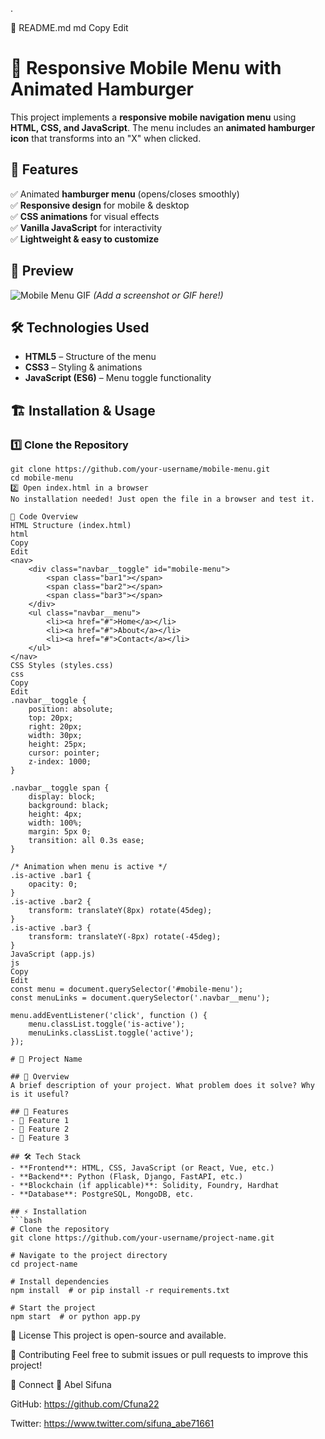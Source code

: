 .

📌 README.md
md
Copy
Edit
# 🍔 Responsive Mobile Menu with Animated Hamburger  

This project implements a **responsive mobile navigation menu** using **HTML, CSS, and JavaScript**. The menu includes an **animated hamburger icon** that transforms into an "X" when clicked.  

## 🚀 Features  
✅ Animated **hamburger menu** (opens/closes smoothly)  
✅ **Responsive design** for mobile & desktop  
✅ **CSS animations** for visual effects  
✅ **Vanilla JavaScript** for interactivity  
✅ **Lightweight & easy to customize**  

## 📸 Preview  
![Mobile Menu GIF](preview.gif) *(Add a screenshot or GIF here!)*  

## 🛠️ Technologies Used  
- **HTML5** – Structure of the menu  
- **CSS3** – Styling & animations  
- **JavaScript (ES6)** – Menu toggle functionality  

## 🏗️ Installation & Usage  
### 1️⃣ Clone the Repository  
```
git clone https://github.com/your-username/mobile-menu.git  
cd mobile-menu
2️⃣ Open index.html in a browser
No installation needed! Just open the file in a browser and test it.
```
```
📝 Code Overview
HTML Structure (index.html)
html
Copy
Edit
<nav>
    <div class="navbar__toggle" id="mobile-menu">
        <span class="bar1"></span>
        <span class="bar2"></span>
        <span class="bar3"></span>
    </div>
    <ul class="navbar__menu">
        <li><a href="#">Home</a></li>
        <li><a href="#">About</a></li>
        <li><a href="#">Contact</a></li>
    </ul>
</nav>
CSS Styles (styles.css)
css
Copy
Edit
.navbar__toggle {
    position: absolute;
    top: 20px;
    right: 20px;
    width: 30px;
    height: 25px;
    cursor: pointer;
    z-index: 1000;
}

.navbar__toggle span {
    display: block;
    background: black;
    height: 4px;
    width: 100%;
    margin: 5px 0;
    transition: all 0.3s ease;
}
```
```
/* Animation when menu is active */
.is-active .bar1 {
    opacity: 0;
}
.is-active .bar2 {
    transform: translateY(8px) rotate(45deg);
}
.is-active .bar3 {
    transform: translateY(-8px) rotate(-45deg);
}
JavaScript (app.js)
js
Copy
Edit
const menu = document.querySelector('#mobile-menu');
const menuLinks = document.querySelector('.navbar__menu');

menu.addEventListener('click', function () {
    menu.classList.toggle('is-active');
    menuLinks.classList.toggle('active');
});
```
```
# 🚀 Project Name

## 🌟 Overview
A brief description of your project. What problem does it solve? Why is it useful?  

## 🎯 Features
- 🔹 Feature 1
- 🔹 Feature 2
- 🔹 Feature 3

## 🛠️ Tech Stack
- **Frontend**: HTML, CSS, JavaScript (or React, Vue, etc.)
- **Backend**: Python (Flask, Django, FastAPI, etc.)
- **Blockchain (if applicable)**: Solidity, Foundry, Hardhat
- **Database**: PostgreSQL, MongoDB, etc.

## ⚡ Installation
```bash
# Clone the repository
git clone https://github.com/your-username/project-name.git

# Navigate to the project directory
cd project-name

# Install dependencies
npm install  # or pip install -r requirements.txt

# Start the project
npm start  # or python app.py
```
📜 License
This project is open-source and available.

🤝 Contributing
Feel free to submit issues or pull requests to improve this project!

🔗 Connect
👤 Abel Sifuna

GitHub: https://github.com/Cfuna22

Twitter: https://www.twitter.com/sifuna_abe71661


